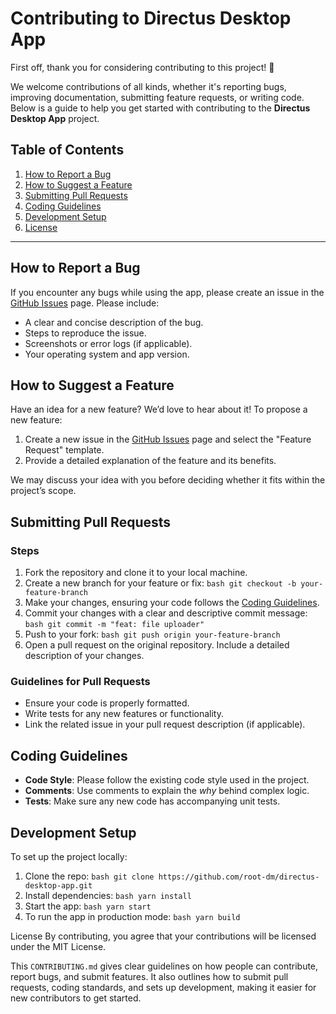 # Contributing to Directus Desktop App

First off, thank you for considering contributing to this project! 🎉

We welcome contributions of all kinds, whether it's reporting bugs, improving documentation, submitting feature requests, or writing code. Below is a guide to help you get started with contributing to the **Directus Desktop App** project.

## Table of Contents

1. [How to Report a Bug](#how-to-report-a-bug)
2. [How to Suggest a Feature](#how-to-suggest-a-feature)
3. [Submitting Pull Requests](#submitting-pull-requests)
4. [Coding Guidelines](#coding-guidelines)
5. [Development Setup](#development-setup)
6. [License](#license)

---

## How to Report a Bug

If you encounter any bugs while using the app, please create an issue in the [GitHub Issues](https://github.com/root-dm/directus-desktop-app/issues) page. Please include:

- A clear and concise description of the bug.
- Steps to reproduce the issue.
- Screenshots or error logs (if applicable).
- Your operating system and app version.

## How to Suggest a Feature

Have an idea for a new feature? We’d love to hear about it! To propose a new feature:

1. Create a new issue in the [GitHub Issues](https://github.com/root-dm/directus-desktop-app/issues) page and select the "Feature Request" template.
2. Provide a detailed explanation of the feature and its benefits.

We may discuss your idea with you before deciding whether it fits within the project’s scope.

## Submitting Pull Requests

### Steps

1. Fork the repository and clone it to your local machine.
2. Create a new branch for your feature or fix:
```bash git checkout -b your-feature-branch```
3. Make your changes, ensuring your code follows the [Coding Guidelines](#coding-guidelines).
4. Commit your changes with a clear and descriptive commit message:
```bash git commit -m "feat: file uploader"```
5. Push to your fork:
```bash git push origin your-feature-branch```
6. Open a pull request on the original repository. Include a detailed description of your changes.

### Guidelines for Pull Requests

- Ensure your code is properly formatted.
- Write tests for any new features or functionality.
- Link the related issue in your pull request description (if applicable).

## Coding Guidelines

- **Code Style**: Please follow the existing code style used in the project.
- **Comments**: Use comments to explain the *why* behind complex logic.
- **Tests**: Make sure any new code has accompanying unit tests.

## Development Setup

To set up the project locally:

1. Clone the repo:
```bash git clone https://github.com/root-dm/directus-desktop-app.git```
2. Install dependencies:
```bash yarn install```
3. Start the app:
```bash yarn start```
4. To run the app in production mode:
```bash yarn build```

License
By contributing, you agree that your contributions will be licensed under the MIT License.

This `CONTRIBUTING.md` gives clear guidelines on how people can contribute, report bugs, and submit features. It also outlines how to submit pull requests, coding standards, and sets up development, making it easier for new contributors to get started.
